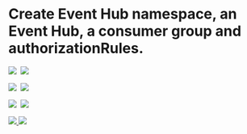# Create Event Hub namespace, an Event Hub, a consumer group and authorizationRules.

<IMG SRC="https://azbotstorage.blob.core.windows.net/badges/301-eventHub-create-authrule-namespace-and-eventHub/PublicLastTestDate.svg" />&nbsp;
<IMG SRC="https://azbotstorage.blob.core.windows.net/badges/301-eventHub-create-authrule-namespace-and-eventHub/PublicDeployment.svg" />&nbsp;

<IMG SRC="https://azbotstorage.blob.core.windows.net/badges/301-eventHub-create-authrule-namespace-and-eventHub/FairfaxLastTestDate.svg" />&nbsp;
<IMG SRC="https://azbotstorage.blob.core.windows.net/badges/301-eventHub-create-authrule-namespace-and-eventHub/FairfaxDeployment.svg" />&nbsp;

<IMG SRC="https://azbotstorage.blob.core.windows.net/badges/301-eventHub-create-authrule-namespace-and-eventHub/BestPracticeResult.svg" />&nbsp;
<IMG SRC="https://azbotstorage.blob.core.windows.net/badges/301-eventHub-create-authrule-namespace-and-eventHub/CredScanResult.svg" />&nbsp;

<a href="https://portal.azure.com/#create/Microsoft.Template/uri/https%3A%2F%2Fraw.githubusercontent.com%2FAzure%2Fazure-quickstart-templates%2Fmaster%2F301-eventHub-create-authrule-namespace-and-eventHub%2Fazuredeploy.json" target="_blank">
    <img src="http://azuredeploy.net/deploybutton.png"/>
</a>

<a href="http://armviz.io/#/?load=https%3A%2F%2Fraw.githubusercontent.com%2FAzure%2Fazure-quickstart-templates%2Fmaster%2F301-eventHub-create-authrule-namespace-and-eventHub%2Fazuredeploy.json" target="_blank">
    <img src="http://armviz.io/visualizebutton.png"/>
</a>
